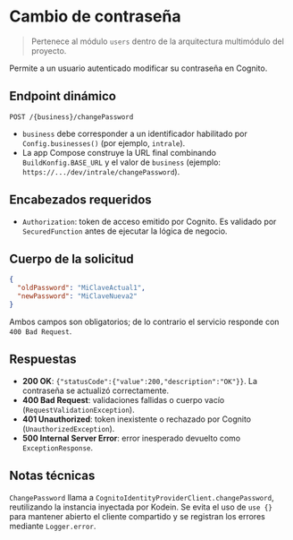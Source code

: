 # Cambio de contraseña
> Pertenece al módulo `users` dentro de la arquitectura multimódulo del proyecto.

Permite a un usuario autenticado modificar su contraseña en Cognito.

## Endpoint dinámico
`POST /{business}/changePassword`

- `business` debe corresponder a un identificador habilitado por `Config.businesses()` (por ejemplo, `intrale`).
- La app Compose construye la URL final combinando `BuildKonfig.BASE_URL` y el valor de `business` (ejemplo: `https://.../dev/intrale/changePassword`).

## Encabezados requeridos
- `Authorization`: token de acceso emitido por Cognito. Es validado por `SecuredFunction` antes de ejecutar la lógica de negocio.

## Cuerpo de la solicitud
```json
{
  "oldPassword": "MiClaveActual1",
  "newPassword": "MiClaveNueva2"
}
```

Ambos campos son obligatorios; de lo contrario el servicio responde con `400 Bad Request`.

## Respuestas
- **200 OK**: `{"statusCode":{"value":200,"description":"OK"}}`. La contraseña se actualizó correctamente.
- **400 Bad Request**: validaciones fallidas o cuerpo vacío (`RequestValidationException`).
- **401 Unauthorized**: token inexistente o rechazado por Cognito (`UnauthorizedException`).
- **500 Internal Server Error**: error inesperado devuelto como `ExceptionResponse`.

## Notas técnicas
`ChangePassword` llama a `CognitoIdentityProviderClient.changePassword`, reutilizando la instancia inyectada por Kodein. Se evita el uso de `use {}` para mantener abierto el cliente compartido y se registran los errores mediante `Logger.error`.
